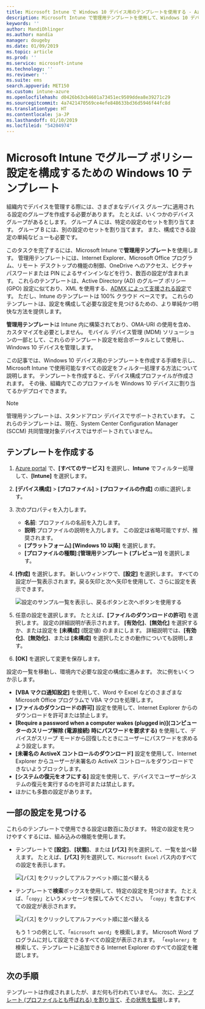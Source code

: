```yaml
---
title: Microsoft Intune で Windows 10 デバイス用のテンプレートを使用する - Azure | Microsoft Docs
description: Microsoft Intune で管理用テンプレートを使用して、Windows 10 デバイスの設定のグループを作成します。 デバイス構成プロファイルでこれらの設定を使用して、Office プログラムの制御、Internet Explorer の機能のセキュリティ保護、OneDrive へのアクセスの制御、リモート デスクトップ機能の使用、自動再生の有効化、電源管理の設定、HTTP 印刷の使用、さまざまなユーザー ログオン オプションの使用、およびイベント ログ サイズの制御を行います。
keywords: ''
author: MandiOhlinger
ms.author: mandia
manager: dougeby
ms.date: 01/09/2019
ms.topic: article
ms.prod: ''
ms.service: microsoft-intune
ms.technology: ''
ms.reviewer: ''
ms.suite: ems
search.appverid: MET150
ms.custom: intune-azure
ms.openlocfilehash: d0426b63cb4601a73451ec9509ddea8e39271c29
ms.sourcegitcommit: 4a7421470569ce4efe848633bd36d5946f44fc8d
ms.translationtype: HT
ms.contentlocale: ja-JP
ms.lasthandoff: 01/10/2019
ms.locfileid: "54204974"
---
```

# <a name="windows-10-templates-to-configure-group-policy-settings-in-microsoft-intune"></a>Microsoft Intune でグループ ポリシー設定を構成するための Windows 10 テンプレート

組織内でデバイスを管理する際には、さまざまなデバイス グループに適用される設定のグループを作成する必要があります。 たとえば、いくつかのデバイス グループがあるとします。 グループ A には、特定の設定のセットを割り当てます。 グループ B には、別の設定のセットを割り当てます。 また、構成できる設定の単純なビューも必要です。

このタスクを完了するには、Microsoft Intune で**管理用テンプレート**を使用します。 管理用テンプレートには、Internet Explorer、Microsoft Office プログラム、リモート デスクトップの機能の制御、OneDrive へのアクセス、ピクチャ パスワードまたは PIN によるサインインなどを行う、数百の設定が含まれます。 これらのテンプレートは、Active Directory (AD) のグループ ポリシー (GPO) 設定に似ており、XML を使用する、[ADMX によって支援される設定](https://docs.microsoft.com/windows/client-management/mdm/understanding-admx-backed-policies)です。 ただし、Intune のテンプレートは 100% クラウド ベースです。 これらのテンプレートは、設定を構成して必要な設定を見つけるための、より単純かつ明快な方法を提供します。

**管理用テンプレート**は Intune 内に構築されており、OMA-URI の使用を含め、カスタマイズを必要としません。 モバイル デバイス管理 (MDM) ソリューションの一部として、これらのテンプレート設定を総合ポータルとして使用し、Windows 10 デバイスを管理します。

この記事では、Windows 10 デバイス用のテンプレートを作成する手順を示し、Microsoft Intune で使用可能なすべての設定をフィルター処理する方法について説明します。 テンプレートを作成すると、デバイス構成プロファイルが作成されます。 その後、組織内でこのプロファイルを Windows 10 デバイスに割り当てるかデプロイできます。

> [!NOTE]
> 管理用テンプレートは、スタンドアロン デバイスでサポートされています。 これらのテンプレートは、現在、System Center Configuration Manager (SCCM) 共同管理対象デバイスではサポートされていません。

## <a name="create-a-template"></a>テンプレートを作成する

1. [Azure portal](https://portal.azure.com) で、**[すべてのサービス]** を選択し、**Intune** でフィルター処理して、**[Intune]** を選択します。
2. **[デバイス構成]** > **[プロファイル]** > **[プロファイルの作成]** の順に選択します。
3. 次のプロパティを入力します。

    - **名前**: プロファイルの名前を入力します。
    - **説明**:プロファイルの説明を入力します。 この設定は省略可能ですが、推奨されます。
    - **[プラットフォーム]**:**[Windows 10 以降]** を選択します。
    - **[プロファイルの種類]**:**[管理用テンプレート (プレビュー)]** を選択します。

4. **[作成]** を選択します。 新しいウィンドウで、**[設定]** を選択します。 すべての設定が一覧表示されます。戻る矢印と次へ矢印を使用して、さらに設定を表示できます。

    ![設定のサンプル一覧を表示し、戻るボタンと次へボタンを使用する](./media/administrative-templates-windows/sample-settings-list-next-page.png)

5. 任意の設定を選択します。 たとえば、**[ファイルのダウンロードの許可]** を選択します。 設定の詳細説明が表示されます。 **[有効化]**、**[無効化]** を選択するか、または設定を **[未構成]** (既定値) のままにします。 詳細説明では、**[有効化]**、**[無効化]**、または **[未構成]** を選択したときの動作についても説明します。
6. **[OK]** を選択して変更を保存します。

設定の一覧を移動し、環境内で必要な設定の構成に進みます。 次に例をいくつか示します。

- **[VBA マクロ通知設定]** を使用して、Word や Excel などのさまざまな Microsoft Office プログラムで VBA マクロを処理します。
- **[ファイルのダウンロードの許可]** 設定を使用して、Internet Explorer からのダウンロードを許可または禁止します。
- **[Require a password when a computer wakes (plugged in)]\(コンピューターのスリープ解除 (電源接続) 時にパスワードを要求する\)** を使用して、デバイスがスリープ モードから回復したときにユーザーにパスワードを求めるよう設定します。
- **[未署名の ActiveX コントロールのダウンロード]** 設定を使用して、Internet Explorer からユーザーが未署名の ActiveX コントロールをダウンロードできないようブロックします。
- **[システムの復元をオフにする]** 設定を使用して、デバイスでユーザーがシステムの復元を実行するのを許可または禁止します。
- ほかにも多数の設定があります。

## <a name="find-some-settings"></a>一部の設定を見つける

これらのテンプレートで使用できる設定は数百に及びます。 特定の設定を見つけやすくするには、組み込みの機能を使用します。

- テンプレートで **[設定]**、**[状態]**、または **[パス]** 列を選択して、一覧を並べ替えます。 たとえば、**[パス]** 列を選択して、`Microsoft Excel` パス内のすべての設定を表示します。

  ![[パス] をクリックしてアルファベット順に並べ替える](./media/administrative-templates-windows/path-filter-shows-excel-options.png)

- テンプレートで**検索**ボックスを使用して、特定の設定を見つけます。 たとえば、「`copy`」というメッセージを探してみてください。 「`copy`」を含むすべての設定が表示されます。

  ![[パス] をクリックしてアルファベット順に並べ替える](./media/administrative-templates-windows/search-copy-settings.png)

  もう 1 つの例として、「`microsoft word`」を検索します。 Microsoft Word プログラムに対して設定できるすべての設定が表示されます。 「`explorer`」を検索して、テンプレートに追加できる Internet Explorer のすべての設定を確認します。

## <a name="next-steps"></a>次の手順

テンプレートは作成されましたが、まだ何も行われていません。 次に、[テンプレート (プロファイルとも呼ばれる) を割り当て](device-profile-assign.md)、[その状態を監視](device-profile-monitor.md)します。
